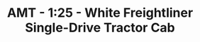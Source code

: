 ---
layout: product
title: "AMT - 1:25 - White Freightliner Single-Drive Tractor Cab"
price: "TBA" 
desc: "N/A"
img_path: "/assets/img/AMT1004.webp"
brand: "N/A"
available: false
special_offer: false
new: false
soon: false
cat: "010000"
subcat: "013800"
subsubcat: "0N/A"
sifra: "AMT1004"
popular: false
---
